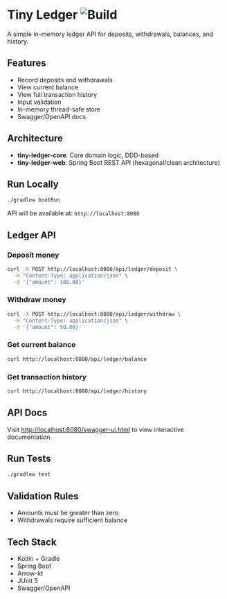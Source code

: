 # Tiny Ledger ![Build](https://github.com/jivagoalves/tiny-ledger/actions/workflows/build.yml/badge.svg)

A simple in-memory ledger API for deposits, withdrawals, balances, and history.

## Features
- Record deposits and withdrawals
- View current balance
- View full transaction history
- Input validation
- In-memory thread-safe store
- Swagger/OpenAPI docs

## Architecture
- **tiny-ledger-core**: Core domain logic, DDD-based
- **tiny-ledger-web**: Spring Boot REST API (hexagonal/clean architecture)

## Run Locally

```bash
./gradlew bootRun
```

API will be available at: `http://localhost:8080`

## Ledger API

### Deposit money
```bash
curl -X POST http://localhost:8080/api/ledger/deposit \
  -H "Content-Type: application/json" \
  -d '{"amount": 100.00}'
```

### Withdraw money
```bash
curl -X POST http://localhost:8080/api/ledger/withdraw \
  -H "Content-Type: application/json" \
  -d '{"amount": 50.00}'
```

### Get current balance
```bash
curl http://localhost:8080/api/ledger/balance
```

### Get transaction history
```bash
curl http://localhost:8080/api/ledger/history
```

## API Docs
Visit [http://localhost:8080/swagger-ui.html](http://localhost:8080/swagger-ui.html) to view interactive documentation.

## Run Tests
```bash
./gradlew test
```

## Validation Rules
- Amounts must be greater than zero
- Withdrawals require sufficient balance

## Tech Stack
- Kotlin + Gradle
- Spring Boot
- Arrow-kt
- JUnit 5
- Swagger/OpenAPI
